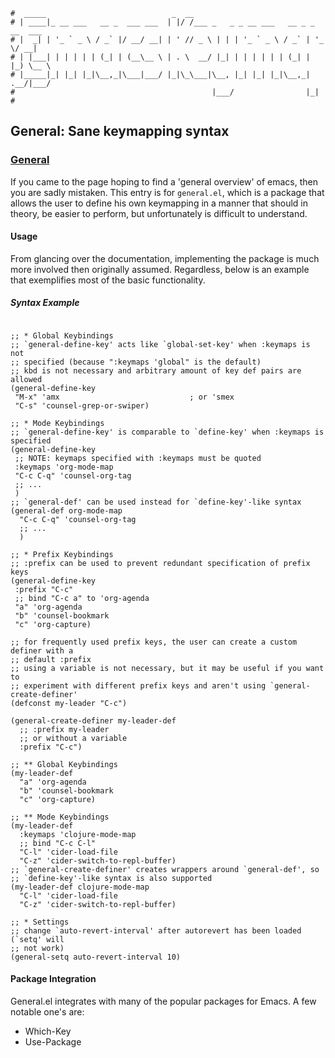 ```text
#  _____                            _  __
# | ____|_ __ ___   __ _  ___ ___  | |/ /___ _   _ _ __ ___   __ _ _ __  ___
# |  _| | '_ ` _ \ / _` |/ __/ __| | ' // _ \ | | | '_ ` _ \ / _` | '_ \/ __|
# | |___| | | | | | (_| | (__\__ \ | . \  __/ |_| | | | | | | (_| | |_) \__ \
# |_____|_| |_| |_|\__,_|\___|___/ |_|\_\___|\__, |_| |_| |_|\__,_| .__/|___/
#                                            |___/                |_|
#
```

## General: Sane keymapping syntax



### [General](https://github.com/noctuid/general.el)

If you came to the page hoping to find a 'general overview' of emacs, then you are sadly mistaken. This entry
is for `general.el`, which is a package that allows the user to define his own keymapping in a manner that
should in theory, be easier to perform, but unfortunately is difficult to understand.

#### Usage

From glancing over the documentation, implementing the package is much more involved then originally assumed.
Regardless, below is an example that exemplifies most of the basic functionality.

##### Syntax Example
```elisp

;; * Global Keybindings
;; `general-define-key' acts like `global-set-key' when :keymaps is not
;; specified (because ":keymaps 'global" is the default)
;; kbd is not necessary and arbitrary amount of key def pairs are allowed
(general-define-key
 "M-x" 'amx                             ; or 'smex
 "C-s" 'counsel-grep-or-swiper)

;; * Mode Keybindings
;; `general-define-key' is comparable to `define-key' when :keymaps is specified
(general-define-key
 ;; NOTE: keymaps specified with :keymaps must be quoted
 :keymaps 'org-mode-map
 "C-c C-q" 'counsel-org-tag
 ;; ...
 )
;; `general-def' can be used instead for `define-key'-like syntax
(general-def org-mode-map
  "C-c C-q" 'counsel-org-tag
  ;; ...
  )

;; * Prefix Keybindings
;; :prefix can be used to prevent redundant specification of prefix keys
(general-define-key
 :prefix "C-c"
 ;; bind "C-c a" to 'org-agenda
 "a" 'org-agenda
 "b" 'counsel-bookmark
 "c" 'org-capture)

;; for frequently used prefix keys, the user can create a custom definer with a
;; default :prefix
;; using a variable is not necessary, but it may be useful if you want to
;; experiment with different prefix keys and aren't using `general-create-definer'
(defconst my-leader "C-c")

(general-create-definer my-leader-def
  ;; :prefix my-leader
  ;; or without a variable
  :prefix "C-c")

;; ** Global Keybindings
(my-leader-def
  "a" 'org-agenda
  "b" 'counsel-bookmark
  "c" 'org-capture)

;; ** Mode Keybindings
(my-leader-def
  :keymaps 'clojure-mode-map
  ;; bind "C-c C-l"
  "C-l" 'cider-load-file
  "C-z" 'cider-switch-to-repl-buffer)
;; `general-create-definer' creates wrappers around `general-def', so
;; `define-key'-like syntax is also supported
(my-leader-def clojure-mode-map
  "C-l" 'cider-load-file
  "C-z" 'cider-switch-to-repl-buffer)

;; * Settings
;; change `auto-revert-interval' after autorevert has been loaded (`setq' will
;; not work)
(general-setq auto-revert-interval 10)

```

#### Package Integration

General.el integrates with many of the popular packages for Emacs. A few notable one's are:

* Which-Key
* Use-Package
